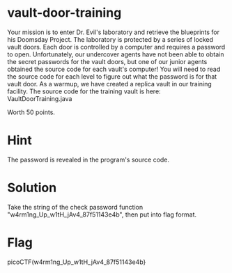 # vault-door-training
Your mission is to enter Dr. Evil's laboratory and retrieve the blueprints for his Doomsday Project. The laboratory is protected by a series of locked vault doors. Each door is controlled by a computer and requires a password to open. Unfortunately, our undercover agents have not been able to obtain the secret passwords for the vault doors, but one of our junior agents obtained the source code for each vault's computer! You will need to read the source code for each level to figure out what the password is for that vault door. As a warmup, we have created a replica vault in our training facility. The source code for the training vault is here: VaultDoorTraining.java

Worth 50 points.

# Hint
The password is revealed in the program's source code.

# Solution
Take the string of the check password function "w4rm1ng_Up_w1tH_jAv4_87f51143e4b", then put into flag format.

# Flag
picoCTF(w4rm1ng_Up_w1tH_jAv4_87f51143e4b}
